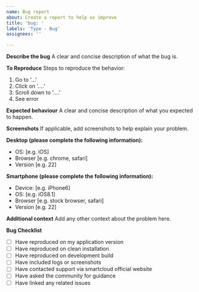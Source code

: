 ```yaml
---
name: Bug report
about: Create a report to help us improve
title: 'bug: '
labels: 'Type - Bug'
assignees: ''

---
```


**Describe the bug**
A clear and concise description of what the bug is.

**To Reproduce**
Steps to reproduce the behavior:
1. Go to '...'
2. Click on '....'
3. Scroll down to '....'
4. See error

**Expected behaviour**
A clear and concise description of what you expected to happen.

**Screenshots**
If applicable, add screenshots to help explain your problem.

**Desktop (please complete the following information):**
 - OS: [e.g. iOS]
 - Browser [e.g. chrome, safari]
 - Version [e.g. 22]

**Smartphone (please complete the following information):**
 - Device: [e.g. iPhone6]
 - OS: [e.g. iOS8.1]
 - Browser [e.g. stock browser, safari]
 - Version [e.g. 22]

**Additional context**
Add any other context about the problem here.

**Bug Checklist**

- [ ] Have reproduced on my application version
- [ ] Have reproduced on clean installation
- [ ] Have reproduced on development build
- [ ] Have included logs or screenshots
- [ ] Have contacted support via smartcloud official website
- [ ] Have asked the community for guidance
- [ ] Have linked any related issues
